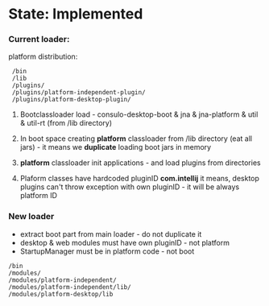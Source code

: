 # State: Implemented

### Current loader:

platform distribution:
```
 /bin
 /lib
 /plugins/
 /plugins/platform-independent-plugin/
 /plugins/platform-desktop-plugin/
```

1. Bootclassloader load - consulo-desktop-boot & jna & jna-platform & util & util-rt (from /lib directory)
2. In boot space creating **platform** classloader from /lib directory (eat all jars) - it means we **duplicate** loading boot jars in memory
3. **platform** classloader init applications - and load plugins from directories

4. Plaform classes have hardcoded pluginID **com.intellij** it means, desktop plugins can't throw exception with own pluginID - it will be always platform ID

### New loader

 * extract boot part from main loader - do not duplicate it 
 * desktop & web modules must have own pluginID - not platform
 * StartupManager must be in platform code - not boot 

```
/bin
/modules/
/modules/platform-independent/
/modules/platform-independent/lib/
/modules/platform-desktop/lib
````
